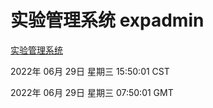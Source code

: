 # 实验管理系统 expadmin
[实验管理系统](http://219.139.196.158:56808/expadmin-782313d2-e1b1-4ea7-932e-3a55e6a1a4d0/)

2022年 06月 29日 星期三 15:50:01 CST

2022年 06月 29日 星期三 07:50:01 GMT

